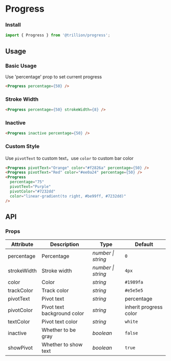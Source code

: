 # Progress

### Install

```js
import { Progress } from '@trillion/progress';
```

## Usage

### Basic Usage

Use 'percentage' prop to set current progress

```html
<Progress percentage={50} />
```

### Stroke Width

```html
<Progress percentage={50} strokeWidth={8} />
```

### Inactive

```html
<Progress inactive percentage={50} />
```

### Custom Style

Use `pivotText` to custom text，use `color` to custom bar color

```html
<Progress pivotText="Orange" color="#f2826a" percentage={50} />
<Progress pivotText="Red" color="#ee0a24" percentage={50} />
<Progress
  percentage="75"
  pivotText="Purple"
  pivotColor="#7232dd"
  color="linear-gradient(to right, #be99ff, #7232dd)"
/>
```

## API

### Props

| Attribute | Description | Type | Default |
| --- | --- | --- | --- |
| percentage | Percentage | _number \| string_ | `0` |
| strokeWidth | Stroke width | _number \| string_ | `4px` |
| color | Color | _string_ | `#1989fa` |
| trackColor | Track color | _string_ | `#e5e5e5` |
| pivotText | Pivot text | _string_ | percentage |
| pivotColor | Pivot text background color | _string_ | inherit progress color |
| textColor | Pivot text color | _string_ | `white` |
| inactive | Whether to be gray | _boolean_ | `false` |
| showPivot | Whether to show text | _boolean_ | `true` |
